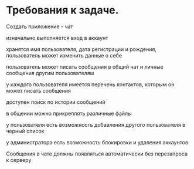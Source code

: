 # Требования к задаче.
Создать приложение - чат

изначально выполняется вход в аккаунт

хранятся имя пользователя, дата регистрации и рождения, пользователь может изменить данные о себе

пользователь может писать сообщения в общий чат и личные сообщения другим пользователям

у каждого пользователя имеется перечень контактов, которым он может писать сообщения

доступен поиск по истории сообщений

в общении можно прикреплять различные файлы

у пользователя есть возможность добавления другого пользователя в черный список

у администратора есть возможность блокировки и удаления аккаунтов

Сообщения в чате должны появляться автоматически без перезапроса к серверу
